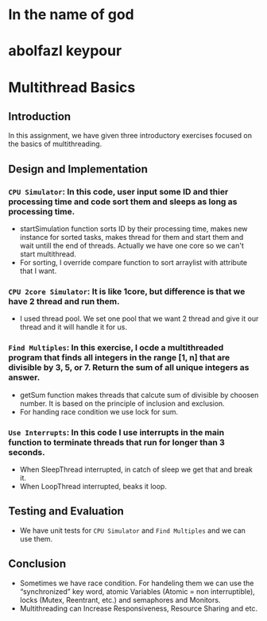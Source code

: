 # **In the name of god**
# abolfazl keypour
# Multithread Basics

## Introduction
In this assignment, we have given three introductory exercises focused on the basics of multithreading.
## Design and Implementation
 ### `CPU Simulator`: In this code, user input some ID and thier processing time and code sort them and sleeps as long as processing time.
 - startSimulation function sorts ID by their processing time, makes new instance for sorted tasks, makes thread for them and start them and wait untill the end of threads. Actually we have one core so we can't start multithread.
 - For sorting, I override compare function to sort arraylist with attribute that I want.
### `CPU 2core Simulator`: It is like 1core, but difference is that we have 2 thread and run them.
- I used thread pool. We set one pool that we want 2 thread and give it our thread and it will handle it for us.
### `Find Multiples`: In this exercise, I ocde a multithreaded program that finds all integers in the range [1, n] that are divisible by 3, 5, or 7. Return the sum of all unique integers as answer.
- getSum function makes threads that calcute sum of divisible by choosen number. It is based on the principle of inclusion and exclusion.
- For handing race condition we use lock for sum.
### `Use Interrupts`: In this code I use interrupts in the main function to terminate threads that run for longer than 3 seconds.
- When SleepThread interrupted, in catch of sleep we get that and break it.
- When LoopThread interrupted, beaks it loop.
## Testing and Evaluation
- We have unit tests for `CPU Simulator` and `Find Multiples` and we can use them.
## Conclusion
- Sometimes we have race condition. For handeling them we can use the “synchronized” key word, atomic Variables (Atomic = non interruptible), locks (Mutex, Reentrant, etc.) and semaphores and Monitors.
- Multithreading can Increase Responsiveness, Resource Sharing and etc.